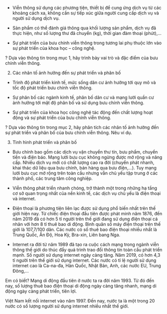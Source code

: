- Viễn thông sử dụng các phương tiện, thiết bị để cung ứng dịch vụ từ các khoảng cách xa, không cần sự tiếp xúc giữa người cung cấp dịch vụ và người sử dụng dịch vụ.

- Sản phẩm có thể đánh giá thông qua khối lượng sản phẩm, dịch vụ đã thực hiện, như số lượng thư đã chuyển (kg), thời gian đàm thoại (phút),...

- Sự phát triển của bưu chính viễn thông trong tương lai phụ thuộc lớn vào sự phát triển của khoa học – công nghệ.

? Dựa vào thông tin trong mục 1, hãy trình bày vai trò và đặc điểm của bưu chính viễn thông.

2. Các nhân tố ảnh hưởng đến sự phát triển và phân bố

- Trình độ phát triển kinh tế, mức sống dân cư ảnh hưởng tới quy mô và tốc độ phát triển bưu chính viễn thông.

- Sự phân bố các ngành kinh tế, phân bố dân cư và mạng lưới quần cư ảnh hưởng tới mật độ phân bố và sử dụng bưu chính viễn thông.

- Sự phát triển của khoa học công nghệ tác động đến chất lượng hoạt động và sự phát triển của bưu chính viễn thông.

? Dựa vào thông tin trong mục 2, hãy phân tích các nhân tố ảnh hưởng đến sự phát triển và phân bố của bưu chính viễn thông. Nêu ví dụ.

3. Tình hình phát triển và phân bố

- Bưu chính bao gồm các dịch vụ vận chuyển thư tín, bưu phẩm, chuyển tiền và điện báo. Mạng lưới bưu cục không ngừng được mở rộng và nâng cấp. Nhiều dịch vụ mới có chất lượng cao ra đời (chuyển phát nhanh, khai thác dữ liệu qua bưu chính, bán hàng qua bưu điện,...). Tuy mạng lưới bưu cục mở rộng trên toàn cầu nhưng vẫn chủ yếu tập trung ở các thành phố, các trung tâm công nghiệp.

- Viễn thông phát triển nhanh chóng, trở thành một trong những hạ tầng cơ sở quan trọng nhất của nền kinh tế, các dịch vụ chủ yếu là điện thoại và internet.

+ Điện thoại là phương tiện liên lạc được sử dụng phổ biến nhất trên thế giới hiện nay. Từ chiếc điện thoại đầu tiên được phát minh năm 1876, đến năm 2019 đã có hơn 5 tỉ người trên thế giới đang sử dụng điện thoại cá nhân với hơn 8 tỉ thuê bao di động. Bình quân số máy điện thoại trên thế giới là 107,7/100 dân. Các nước có số thuê bao điện thoại nhiều nhất là Trung Quốc, Ấn Độ, Hoa Kỳ, Bra-xin, Liên bang Nga.

+ Internet ra đời từ năm 1989 đã tạo ra cuộc cách mạng trong ngành viễn thông thế giới do thúc đẩy quá trình trao đổi thông tin toàn cầu phát triển mạnh. Số người sử dụng internet ngày càng tăng. Năm 2019, có hơn 4,3 tỉ người trên thế giới sử dụng internet. Các nước có tỉ lệ người sử dụng internet cao là Ca-na-đa, Hàn Quốc, Nhật Bản, Anh, các nước EU, Trung Đông,...

Em có biết?
Mạng di động đầu tiên ở nước ta ra đời năm 1993. Từ đó đến nay, số lượng thuê bao điện thoại di động ngày càng tăng nhanh, mạng di động ngày càng phát triển, tiên lợi.

Việt Nam kết nối internet vào năm 1997. Đến nay, nước ta là một trong 20 nước có số lượng người sử dụng internet nhiều nhất thế giới.